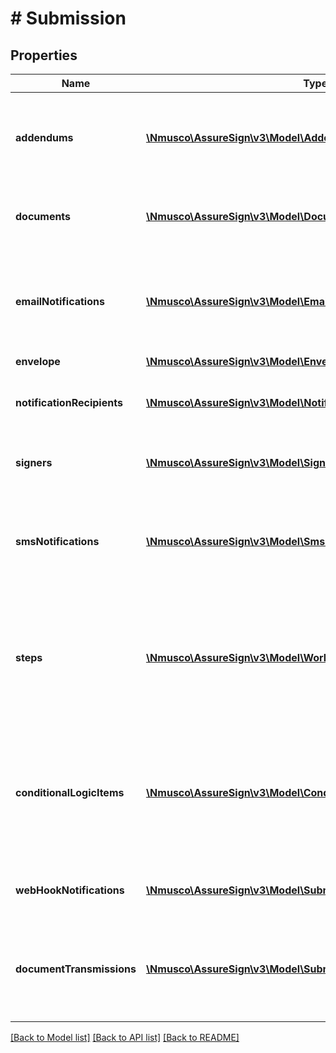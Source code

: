 # # Submission

## Properties

Name | Type | Description | Notes
------------ | ------------- | ------------- | -------------
**addendums** | [**\Nmusco\AssureSign\v3\Model\Addendum[]**](Addendum.md) | Provides a list of non-signable addendums associated with the envelope. | [optional] 
**documents** | [**\Nmusco\AssureSign\v3\Model\Document[]**](Document.md) | Provides a list of the documents included in the envelope. | [optional] 
**emailNotifications** | [**\Nmusco\AssureSign\v3\Model\EmailNotification[]**](EmailNotification.md) | Provides a list of email notifications that will be sent throughout the envelope life-cycle. | [optional] 
**envelope** | [**\Nmusco\AssureSign\v3\Model\Envelope**](.md) |  | [optional] 
**notificationRecipients** | [**\Nmusco\AssureSign\v3\Model\NotificationRecipient[]**](NotificationRecipient.md) | Provides a list of additional recipients for notifications. | [optional] 
**signers** | [**\Nmusco\AssureSign\v3\Model\Signer[]**](Signer.md) | Provides a list of signers defined for the envelope. | [optional] 
**smsNotifications** | [**\Nmusco\AssureSign\v3\Model\SmsNotificationSubmission[]**](SmsNotificationSubmission.md) | Provides a list of SMS notifications that will be sent throughout the envelope life-cycle. | [optional] 
**steps** | [**\Nmusco\AssureSign\v3\Model\WorkflowStep[]**](WorkflowStep.md) | Provides a list of workflow steps to be used when using a Custom envelope workflow type. | [optional] 
**conditionalLogicItems** | [**\Nmusco\AssureSign\v3\Model\ConditionalLogicItem[]**](ConditionalLogicItem.md) | Conditional logic allows you to create rules that test conditions during signing to change elements of the signing process. | [optional] 
**webHookNotifications** | [**\Nmusco\AssureSign\v3\Model\SubmissionWebHook[]**](SubmissionWebHook.md) | Provides a list of webhooks in a given stage | [optional] 
**documentTransmissions** | [**\Nmusco\AssureSign\v3\Model\SubmissionDocumentTransmission[]**](SubmissionDocumentTransmission.md) | Provides a list of document transmissions to be executed at Envelope Complete | [optional] 

[[Back to Model list]](../../README.md#documentation-for-models) [[Back to API list]](../../README.md#documentation-for-api-endpoints) [[Back to README]](../../README.md)



